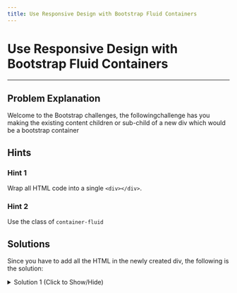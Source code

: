 ```yaml
---
title: Use Responsive Design with Bootstrap Fluid Containers
---
```

# Use Responsive Design with Bootstrap Fluid Containers

---
## Problem Explanation
Welcome to the Bootstrap challenges, the followingchallenge has you making the existing content children or sub-child of a new div which would be a bootstrap container

## Hints

### Hint 1

Wrap all HTML code into a single ``` <div></div> ```.

### Hint 2

Use the class of ``` container-fluid ```

## Solutions

Since you have to add all the HTML in the newly created div, the following is the solution:

<details><summary>Solution 1 (Click to Show/Hide)</summary>

```html
<div class="container-fluid>

</div>
```

**NOTE:** IN the above solution, the ``` ... ``` represents the HTML which was already present.
</details>
